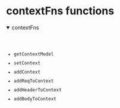 # contextFns functions

<details open>
  <summary>
    contextFns
  </summary>
  <pre>
    <code class="language-json" style="padding: 0;">
    <ul style="display:flex; flex-direction:column; gap:10px">
        <li><a href="./getContextModel/getContextModel_Fns.md" target="_blank" style="text-decoration: none;  cursor:pointer">getContextModel</a></li>
        <li><a href="./setContext/setContext_Fns.md" target="_blank" style="text-decoration: none; cursor:pointer">setContext</a></li>
        <li><a href="./getContextModel/addContext_Fns.md" target="_blank" style="text-decoration: none; cursor:pointer">addContext</a></li>
        <li><a href="./getContextModel/addReqToContext_Fns.md" target="_blank" style="text-decoration: none; cursor:pointer">addReqToContext</a></li>
        <li><a href="./getContextModel/addHeaderToContext_Fns.md" target="_blank" style="text-decoration: none; cursor:pointer">addHeaderToContext</a></li>
        <li><a href="./getContextModel/addBodyToContext_Fns.md" target="_blank" style="text-decoration: none; cursor:pointer">addBodyToContext</a></li>
    </ul>      
    </code>
  </pre>
</details>